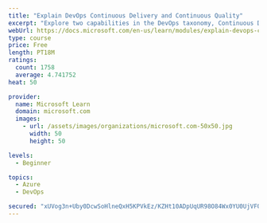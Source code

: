 ```yaml
---
title: "Explain DevOps Continuous Delivery and Continuous Quality"
excerpt: "Explore two capabilities in the DevOps taxonomy, Continuous Delivery and Continuous Quality."
webUrl: https://docs.microsoft.com/en-us/learn/modules/explain-devops-continous-delivery-quality/
type: course
price: Free
length: PT18M
ratings:
  count: 1758
  average: 4.741752
heat: 50

provider:
  name: Microsoft Learn
  domain: microsoft.com
  images:
    - url: /assets/images/organizations/microsoft.com-50x50.jpg
      width: 50
      height: 50

levels:
  - Beginner

topics:
  - Azure
  - DevOps

secured: "xUVog3n+Uby0DcwSoHlneQxH5KPVkEz/KZHt10ADpUqUR98O84Wx0YU0UjVFQbb128L9vQ+VSgMeGvJH4K0zuyZgpEDsxWIgu8psC8t89UPJtbTUQm/sqk1PQxjqxG/M1mpE39XhA8gOah0fwAeraZzHHipoegmPi9GeqRaWQ0UY7l5EEgLdN6QAJKgQBfaTP5VISp+bwf2pDorGwGawCG7d/8TyzwVcuIy3X4sw+DoOveczltkpISf8TvIZcMCFUhuVDHqK4fFH3lo9VuczLMxK6lJEuWdamIfWUZNXr/B22VJQgTxrCc97g7fVSG7o84Uie0R5XpxYW21lV0ztTDL0tybXmfLbuuEc7KP2KTUxd7Sa6pGYY6A0y3JndF5UUwA6BjYLofHriIgNhez5pXtjoIBQqyZB+SBEQ1HJXfE=;vErKrXYAurXfyorvvVykDg=="
---
```


